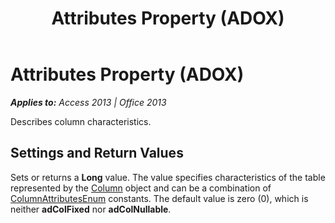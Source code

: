 ﻿---
title: Attributes Property (ADOX)
TOCTitle: Attributes Property (ADOX)
ms:assetid: d5227b10-4a9b-5a57-d5ab-bbdd3e89aa95
ms:mtpsurl: https://msdn.microsoft.com/en-us/library/JJ250072(v=office.15)
ms:contentKeyID: 48547959
ms.date: 09/18/2015
mtps_version: v=office.15
---

# Attributes Property (ADOX)


_**Applies to:** Access 2013 | Office 2013_

Describes column characteristics.

## Settings and Return Values

Sets or returns a **Long** value. The value specifies characteristics of the table represented by the [Column](column-object-adox.md) object and can be a combination of [ColumnAttributesEnum](columnattributesenum.md) constants. The default value is zero (0), which is neither **adColFixed** nor **adColNullable**.


